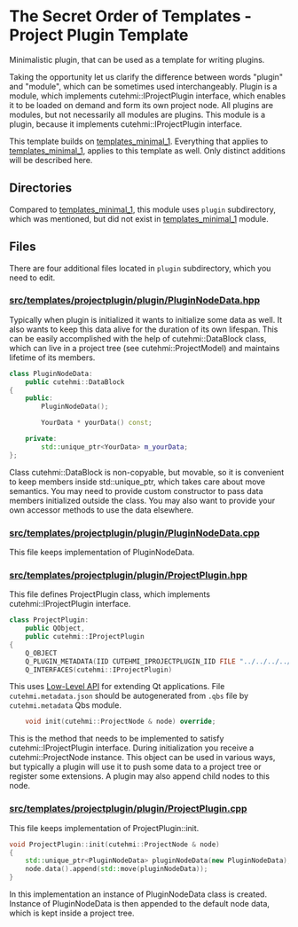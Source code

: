 # The Secret Order of Templates - Project Plugin Template

Minimalistic plugin, that can be used as a template for writing plugins.

Taking the opportunity let us clarify the difference between words "plugin" and
"module", which can be sometimes used interchangeably. Plugin is a module, which
implements cutehmi::IProjectPlugin interface, which enables it to be loaded on
demand and form its own project node. All plugins are modules, but not
necessarily all modules are plugins. This module is a plugin, because it
implements cutehmi::IProjectPlugin interface.

This template builds on [templates_minimal_1](../templates_minimal_1/).
Everything that applies to [templates_minimal_1](../templates_minimal_1/),
applies to this template as well. Only distinct additions will be described
here.


## Directories

Compared to [templates_minimal_1](../templates_minimal_1/), this module uses
`plugin` subdirectory, which was mentioned, but did not exist in
[templates_minimal_1](../templates_minimal_1/) module.


## Files

There are four additional files located in `plugin` subdirectory, which you
need to edit.


### [src/templates/projectplugin/plugin/PluginNodeData.hpp]

Typically when plugin is initialized it wants to initialize some data as well.
It also wants to keep this data alive for the duration of its own lifespan.
This can be easily accomplished with the help of cutehmi::DataBlock class, which
can live in a project tree (see cutehmi::ProjectModel) and maintains lifetime of
its members.

```cpp
class PluginNodeData:
    public cutehmi::DataBlock
{
    public:
        PluginNodeData();

        YourData * yourData() const;

    private:
        std::unique_ptr<YourData> m_yourData;
};
```
Class cutehmi::DataBlock is non-copyable, but movable, so it is convenient to
keep members inside std::unique_ptr, which takes care about move semantics. You
may need to provide custom constructor to pass data members initialized outside
the class. You may also want to provide your own accessor methods to use the
data elsewhere.


### [src/templates/projectplugin/plugin/PluginNodeData.cpp]

This file keeps implementation of PluginNodeData.


### [src/templates/projectplugin/plugin/ProjectPlugin.hpp]

This file defines ProjectPlugin class, which implements cutehmi::IProjectPlugin
interface.

```cpp
class ProjectPlugin:
    public QObject,
    public cutehmi::IProjectPlugin
{
    Q_OBJECT
    Q_PLUGIN_METADATA(IID CUTEHMI_IPROJECTPLUGIN_IID FILE "../../../../cutehmi.metadata.json")
    Q_INTERFACES(cutehmi::IProjectPlugin)
```
This uses [Low-Level API](http://doc.qt.io/qt-5/plugins-howto.html#the-low-level-api-extending-qt-applications)
for extending Qt applications. File `cutehmi.metadata.json` should be
autogenerated from `.qbs` file by `cutehmi.metadata` Qbs module.

```cpp
    void init(cutehmi::ProjectNode & node) override;
```
This is the method that needs to be implemented to satisfy
cutehmi::IProjectPlugin interface. During initialization you receive a
cutehmi::ProjectNode instance. This object can be used in various ways, but
typically a plugin will use it to push some data to a project tree or register
some extensions. A plugin may also append child nodes to this node.


### [src/templates/projectplugin/plugin/ProjectPlugin.cpp]

This file keeps implementation of ProjectPlugin::init.

```cpp
void ProjectPlugin::init(cutehmi::ProjectNode & node)
{
    std::unique_ptr<PluginNodeData> pluginNodeData(new PluginNodeData);
    node.data().append(std::move(pluginNodeData));
}
```
In this implementation an instance of PluginNodeData class is created. Instance
of PluginNodeData is then appended to the default node data, which is kept
inside a project tree.


[src/templates/projectplugin/plugin/ProjectPlugin.hpp]: ../../modules/templates_projectplugin_1/src/templates/projectplugin/plugin/ProjectPlugin.hpp
[src/templates/projectplugin/plugin/ProjectPlugin.cpp]: ../../modules/templates_projectplugin_1/src/templates/projectplugin/plugin/ProjectPlugin.cpp
[src/templates/projectplugin/plugin/PluginNodeData.hpp]: ../../modules/templates_projectplugin_1/src/templates/projectplugin/plugin/PluginNodeData.hpp
[src/templates/projectplugin/plugin/PluginNodeData.cpp]: ../../modules/templates_projectplugin_1/src/templates/projectplugin/plugin/PluginNodeData.cpp

